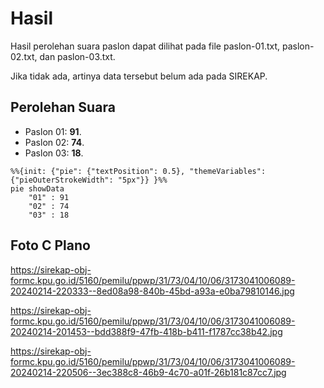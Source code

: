 # Hasil

Hasil perolehan suara paslon dapat dilihat pada file paslon-01.txt, paslon-02.txt, dan paslon-03.txt.

Jika tidak ada, artinya data tersebut belum ada pada SIREKAP.

## Perolehan Suara

 * Paslon 01: **91**.
 * Paslon 02: **74**.
 * Paslon 03: **18**.

```mermaid
%%{init: {"pie": {"textPosition": 0.5}, "themeVariables": {"pieOuterStrokeWidth": "5px"}} }%%
pie showData
    "01" : 91
    "02" : 74
    "03" : 18
```
## Foto C Plano

https://sirekap-obj-formc.kpu.go.id/5160/pemilu/ppwp/31/73/04/10/06/3173041006089-20240214-220333--8ed08a98-840b-45bd-a93a-e0ba79810146.jpg

https://sirekap-obj-formc.kpu.go.id/5160/pemilu/ppwp/31/73/04/10/06/3173041006089-20240214-201453--bdd388f9-47fb-418b-b411-f1787cc38b42.jpg

https://sirekap-obj-formc.kpu.go.id/5160/pemilu/ppwp/31/73/04/10/06/3173041006089-20240214-220506--3ec388c8-46b9-4c70-a01f-26b181c87cc7.jpg
